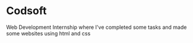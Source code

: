 # Codsoft
Web Development Internship where I've completed some tasks and made some websites using html and css
